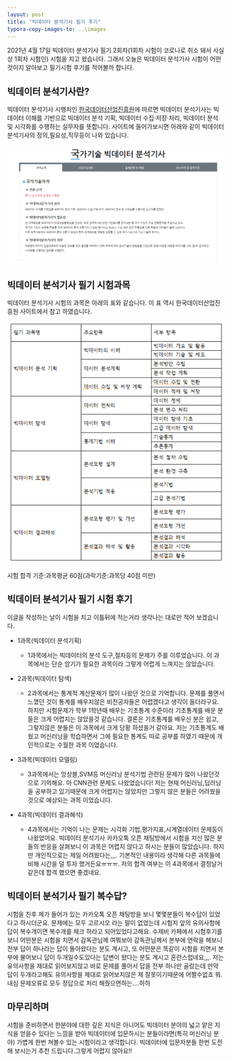 ```yaml
---
layout: post
title: "빅데이터 분석기사 필기 후기"
typora-copy-images-to: ..\images
---
```




2021년 4월 17일 빅데이터 분석기사 필기 2회차(1회차 시험이 코로나로 취소 돼서 사실상 1회차 시험인) 시험을 치고 왔습니다.  그래서 오늘은 빅데이터 분석기사 시험이 어떤것이지 알아보고 필기시험 후기를 적어볼까 합니다.



## 빅데이터 분석기사란?

빅데이터 분석기사 시행처인 [한국데이터산업진흥원](https://www.dataq.or.kr/www/sub/a_07.do)에 따르면 빅데이터 분석기사는 빅데이터 이해를 기반으로 빅데이터 분석 기획, 빅데이터 수집·저장·처리, 빅데이터 분석 및 시각화를 수행하는 실무자를 뜻합니다.  사이트에 들어가보시면 아래와 같이 빅데이터 분석기사의 정의,필요성,직무등이 나와 있습니다.



<img src="..\images\bigdata.png" alt="bigdata" style="zoom: 67%;" />

## 빅데이터 분석기사 필기 시험과목

빅데이터 분석기사 시험의 과목은 아래의 표와 같습니다. 이 표 역시 한국데이터산업진흥원 사이트에서 참고 하였습니다.

<img src="..\images\subject.png" alt="subject"  />

시험 합격 기준:과목평균 60점(과락기준:과목당 40점 미만)



## 빅데이터 분석기사 필기 시험 후기

이글을 작성하는 날이 시험을 치고 이틀뒤에 적는거라 생각나는 대로만 적어 보겠습니다.

- 1과목(빅데이터 분석기획)
  - 1과목에서는 빅데이터의 분석 도구,절차등의 문제가 주를 이루었습니다. 이 과목에서는 단순 암기가 필요한 과목이라 그렇게 어렵게 느껴지는 않았습니다.

- 2과목(빅데이터 탐색)
  - 2과목에서는 통계적 계산문제가 많이 나왔던 것으로 기억합니다. 문제를 풀면서 느꼈던 것이 통계를 배우지않은 비전공자들은 어렵겠다고 생각이 들더라구요.하지만 시험문제가 학부 1학년때 배우는 기초통계 수준이라 기초통계를 배운 분들은 크게 어렵지는 않았을것 같습니다. 결론은 기초통계를 배우신 분은 쉽고, 그렇지않은 분들은 이 과목에서 크게 당황 하셨을거 같아요. 저는 기초통계도 배웠고 머신러닝을 학습하면서 그에 필요한 통계도 따로 공부를 하였기 때문에 개인적으로는 수월한 과목 이었습니다.
- 3과목(빅데이터 모델링)
  - 3과목에서는 앙상블,SVM등 머신러닝 분석기법 관련된 문제가 많이 나왔던것으로 기억해요. 아 CNN관련 문제도 나왔었습니다! 저는 현재 머신러닝,딥러닝을 공부하고 있기때문에 크게 어렵지는 않았지만 그렇지 않은 분들은 어려웠을것으로 예상되는 과목 이었습니다.
- 4과목(빅데이터 결과해석)
  - 4과목에서는 기억이 나는 문제는 시각화 기법,평가지표,시계열데이터 문제등이 나왔었어요. 빅데이터 분석기사 카카오톡 오픈 채팅방에서 시험을 치신 많은 분들의 반응을 살펴보니 이 과목은 어렵지 않다고 하시는 분들이 많았습니다. 하지만 개인적으로는 제일 어려웠다는,,,. 기본적인 내용이라 생각해 다른 과목들에 비해 시간을 덜 투자 했거든요ㅠㅠㅠ. 저의 합격 여부는 이 4과목에서 결정날거 같은데 합격 했으면 좋겠네요.



## 빅데이터 분석기사 필기 복수답?

시험을 친후 제가 들어가 있는 카카오톡 오픈 채팅방을 보니 몇몇분들이 복수답이 있었다고 하시더군요. 문제에는 모두 고르시오 라는 말이 없었는데 시험지 앞의 유의사항에 답이 복수개이면 복수개를 체크 하라고 되어있었다고해요. 수제비 카페에서 시험후기를 보니 어떤분은 시험을 치면서 감독관님께 여쭤보아 감독관님께서 본부에 연락을 해보니 전부 답이 하나라는 답이 돌아왔다는 분도 계시고, 또 어떤분은 똑같이 시험을 치면서 본부에 물어보니 답이 두개일수도있다는 답변이 왔다는 분도 계시고 혼란스럽네요,,,. 저는 유의사항을 제대로 읽어보지않고 바로 문제를 풀어서 답을 전부 하나만 골랐는데 만약 답이 두개라고해도 유의사항을 제대로 읽어보지않은 제 잘못이기때문에 어쩔수없죠 뭐. 내심 문제오류로 모두 정답으로 처리 해줬으면하는....하하



## 마무리하며

시험을 준비하면서 한분야에 대한 깊은 지식은 아니어도 빅데이터 분야의 넓고 얕은 지식을 얻을수 있다는 느낌을 받아 빅데이터에 입문하시는 분들이라면(특히 머신러닝 분야) 가볍게 한번 쳐볼수 있는 시험이라고 생각합니다. 빅데이터에 입문자분들 한번 도전해 보시는거 추천 드립니다.그렇게 어렵지 않아요!!

